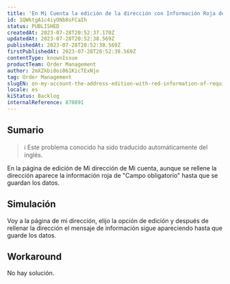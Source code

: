 ```yaml
---
title: 'En Mi Cuenta la edición de la dirección con Información Roja de Campo Obligatorio aparece incluso después de rellenar hasta guardar los datos'
id: 1QWktgA1c4iyONb8sFCaIh
status: PUBLISHED
createdAt: 2023-07-28T20:52:37.170Z
updatedAt: 2023-07-28T20:52:38.569Z
publishedAt: 2023-07-28T20:52:38.569Z
firstPublishedAt: 2023-07-28T20:52:38.569Z
contentType: knownIssue
productTeam: Order Management
author: 2mXZkbi0oi061KicTExNjo
tag: Order Management
slugEN: on-my-account-the-address-edition-with-red-information-of-required-field-appears-even-after-filled-until-save-data
locale: es
kiStatus: Backlog
internalReference: 870891
---
```


## Sumario

>ℹ️ Este problema conocido ha sido traducido automáticamente del inglés.


En la página de edición de Mi dirección de Mi cuenta, aunque se rellene la dirección aparece la información roja de "Campo obligatorio" hasta que se guardan los datos.


##

## Simulación


Voy a la página de mi dirección, elijo la opción de edición y después de rellenar la dirección el mensaje de información sigue apareciendo hasta que guarde los datos.



## Workaround


No hay solución.





